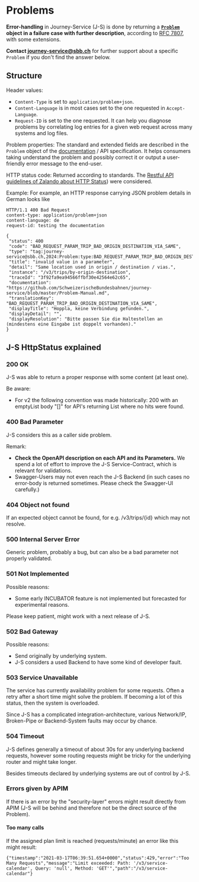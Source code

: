 # Problems

**Error-handling** in Journey-Service (J-S) is done by returning a **[`Problem`](https://developer.sbb.ch/apis/journey-service/documentation) object in a failure case with further description**, according to [RFC 7807](https://tools.ietf.org/html/rfc7807), with some extensions.

**Contact <journey-service@sbb.ch>** for further support about a specific `Problem` if you don't find the answer below.

## Structure

Header values:
* `Content-Type` is set to `application/problem+json`.
* `Content-Language` is in most cases set to the one requested in `Accept-Language`.
* `Request-ID` is set to the one requested. It can help you diagnose problems by correlating log entries for a given web request across many systems and log files.

Problem properties:
The standard and extended fields are described in the `Problem` object of the [documentation](https://developer.sbb.ch/apis/journey-service/documentation) / API specification. It helps consumers taking understand the problem and possibly correct it or output a user-friendly error message to the end-user.

HTTP status code:
Returned according to standards. The [Restful API guidelines of Zalando about HTTP Status](https://opensource.zalando.com/restful-api-guidelines/#150)) were considered.

Example:
For example, an HTTP response carrying JSON problem details in German looks like

    HTTP/1.1 400 Bad Request
    content-type: application/problem+json
    content-language: de
    request-id: testing the documentation
    
    {
     "status": 400
     "code": "BAD_REQUEST_PARAM_TRIP_BAD_ORIGIN_DESTINATION_VIA_SAME",
     "type": "tag:journey-service@sbb.ch,2024:Problem:type:BAD_REQUEST_PARAM_TRIP_BAD_ORIGIN_DESTINATION_VIA_SAME",
     "title": "invalid value in a parameter",
     "detail": "Same location used in origin / destination / vias.",
     "instance": "/v3/trips/by-origin-destination",
     "traceId": "3f92fa9ea94566ffbf30e42564e62c65",
     "documentation": "https://github.com/SchweizerischeBundesbahnen/journey-service/blob/master/Problem-Manual.md",
     "translationKey": "BAD_REQUEST_PARAM_TRIP_BAD_ORIGIN_DESTINATION_VIA_SAME",
     "displayTitle": "Hoppla, keine Verbindung gefunden.",
     "displayDetail": "",
     "displayResolution": "Bitte passen Sie die Haltestellen an (mindestens eine Eingabe ist doppelt vorhanden)."
    }

## J-S HttpStatus explained

### 200 OK
J-S was able to return a proper response with some content (at least one).

Be aware:
* For v2 the following convention was made historically: 200 with an emptyList body "[]" for API's returning List<T> where no hits were found.

### 400 Bad Parameter
J-S considers this as a caller side problem.

Remark:
* **Check the OpenAPI description on each API and its Parameters.** We spend a lot of effort to improve the J-S Service-Contract, which is relevant for validations.
* Swagger-Users may not even reach the J-S Backend (in such cases no error-body is returned sometimes. Please check the Swagger-UI carefully.)

### 404 Object not found
If an expected object cannot be found, for e.g. /v3/trips/{id} which may not resolve. 

### 500 Internal Server Error
Generic problem, probably a bug, but can also be a bad parameter not properly validated.

### 501 Not Implemented
Possible reasons:
* Some early INCUBATOR feature is not implemented but forecasted for experimental reasons.

Please keep patient, might work with a next release of J-S.

### 502 Bad Gateway
Possible reasons:
* Send originally by underlying system.
* J-S considers a used Backend to have some kind of developer fault. 

### 503 Service Unavailable
The service has currently availability problem for some requests. Often a retry after a short time might solve the problem. If becoming a lot of this status, then the system is overloaded.

Since J-S has a complicated integration-architecture, various Network/IP, Broken-Pipe or Backend-System faults may occur by chance.

### 504 Timeout
J-S defines generally a timeout of about 30s for any underlying backend requests, however some routing requests might be tricky for the underlying router and might take longer.

Besides timeouts declared by underlying systems are out of control by J-S.

### Errors given by APIM
If there is an error by the "security-layer" errors might result directly from APIM (J-S will be behind and therefore not be the direct source of the Problem).

#### Too many calls
If the assigned plan limit is reached (requests/minute) an error like this might result: 

    {"timestamp":"2021-03-17T06:39:51.654+0000","status":429,"error":"Too Many Requests","message":"Limit exceeded: Path: '/v3/service-calendar', Query: 'null', Method: 'GET'","path":"/v3/service-calendar"}
